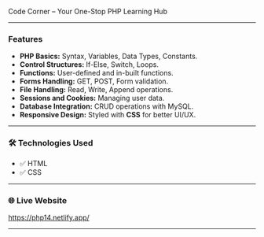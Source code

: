 Code Corner – Your One-Stop PHP Learning Hub

---

### **Features**
-  **PHP Basics:** Syntax, Variables, Data Types, Constants.  
-  **Control Structures:** If-Else, Switch, Loops.  
-  **Functions:** User-defined and in-built functions.  
-  **Forms Handling:** GET, POST, Form validation.  
-  **File Handling:** Read, Write, Append operations.  
-  **Sessions and Cookies:** Managing user data.  
-  **Database Integration:** CRUD operations with MySQL.  
-  **Responsive Design:** Styled with **CSS** for better UI/UX.  

---

### 🛠️ **Technologies Used**
- ✅ HTML  
- ✅ CSS  
    

---

### 🌐 **Live Website**
https://php14.netlify.app/

---

